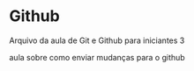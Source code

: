 # Github

Arquivo da aula de Git e Github para iniciantes 3

aula sobre como enviar mudanças para o github
